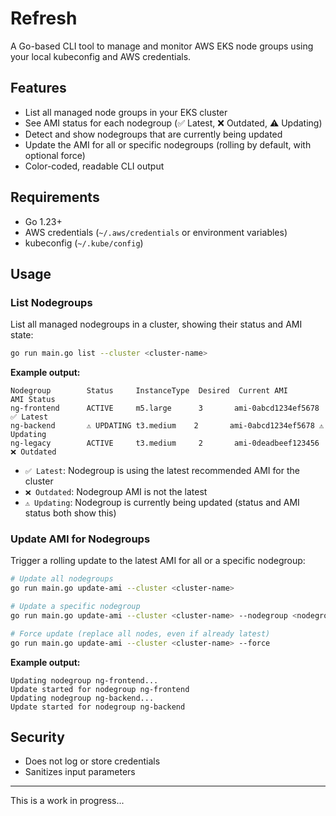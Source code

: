 # Refresh

A Go-based CLI tool to manage and monitor AWS EKS node groups using your local kubeconfig and AWS credentials.

## Features

-   List all managed node groups in your EKS cluster
-   See AMI status for each nodegroup (✅ Latest, ❌ Outdated, ⚠️ Updating)
-   Detect and show nodegroups that are currently being updated
-   Update the AMI for all or specific nodegroups (rolling by default, with optional force)
-   Color-coded, readable CLI output

## Requirements

-   Go 1.23+
-   AWS credentials (`~/.aws/credentials` or environment variables)
-   kubeconfig (`~/.kube/config`)

## Usage

### List Nodegroups

List all managed nodegroups in a cluster, showing their status and AMI state:

```sh
go run main.go list --cluster <cluster-name>
```

**Example output:**

```
Nodegroup        Status     InstanceType  Desired  Current AMI         AMI Status
ng-frontend      ACTIVE     m5.large      3       ami-0abcd1234ef5678 ✅ Latest
ng-backend       ⚠️ UPDATING t3.medium    2       ami-0abcd1234ef5678 ⚠️ Updating
ng-legacy        ACTIVE     t3.medium     2       ami-0deadbeef123456 ❌ Outdated
```

-   `✅ Latest`: Nodegroup is using the latest recommended AMI for the cluster
-   `❌ Outdated`: Nodegroup AMI is not the latest
-   `⚠️ Updating`: Nodegroup is currently being updated (status and AMI status both show this)

### Update AMI for Nodegroups

Trigger a rolling update to the latest AMI for all or a specific nodegroup:

```sh
# Update all nodegroups
go run main.go update-ami --cluster <cluster-name>

# Update a specific nodegroup
go run main.go update-ami --cluster <cluster-name> --nodegroup <nodegroup-name>

# Force update (replace all nodes, even if already latest)
go run main.go update-ami --cluster <cluster-name> --force
```

**Example output:**

```
Updating nodegroup ng-frontend...
Update started for nodegroup ng-frontend
Updating nodegroup ng-backend...
Update started for nodegroup ng-backend
```

## Security

-   Does not log or store credentials
-   Sanitizes input parameters

---

This is a work in progress...
